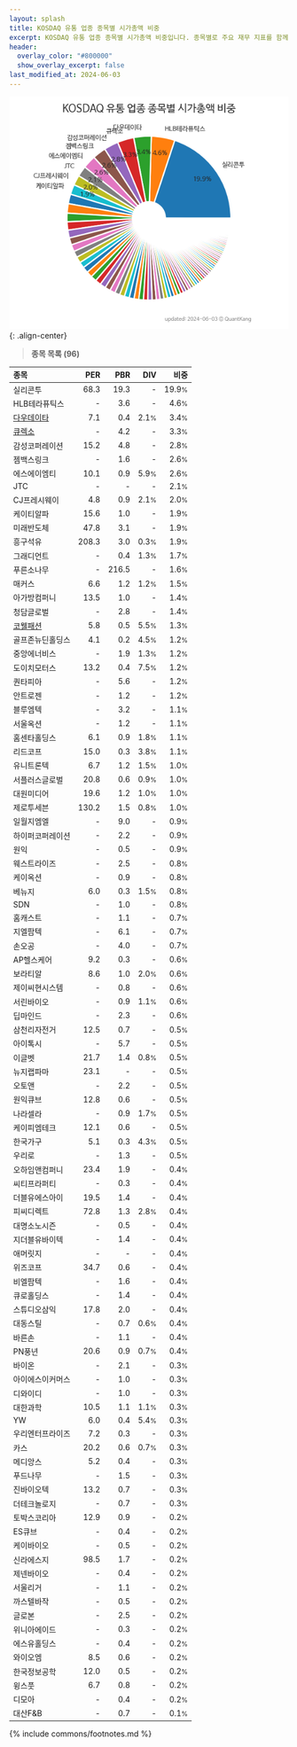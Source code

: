 ```yaml
---
layout: splash
title: KOSDAQ 유통 업종 종목별 시가총액 비중
excerpt: KOSDAQ 유통 업종 종목별 시가총액 비중입니다. 종목별로 주요 재무 지표를 함께 표시합니다.
header:
  overlay_color: "#800000"
  show_overlay_excerpt: false
last_modified_at: 2024-06-03
---
```



![KOSDAQ 유통 업종 종목별 시가총액 비중](/stats/sector/images/kosdaq_업종_유통_종목.png){: .align-center}


> **종목 목록 (96)**<a id="list"></a>

| **종목** | **PER** | **PBR** | **DIV** | **비중** |
| :------- | ------: | ------: | ------: | -------: |
| 실리콘투 | 68.3 | 19.3 | - | 19.9<small>%</small> |
| HLB테라퓨틱스 | - | 3.6 | - | 4.6<small>%</small> |
| [다우데이타](/032190/) | 7.1 | 0.4 | 2.1<small>%</small> | 3.4<small>%</small> |
| [큐렉소](/060280/) | - | 4.2 | - | 3.3<small>%</small> |
| 감성코퍼레이션 | 15.2 | 4.8 | - | 2.8<small>%</small> |
| 젬백스링크 | - | 1.6 | - | 2.6<small>%</small> |
| 에스에이엠티 | 10.1 | 0.9 | 5.9<small>%</small> | 2.6<small>%</small> |
| JTC | - | - | - | 2.1<small>%</small> |
| CJ프레시웨이 | 4.8 | 0.9 | 2.1<small>%</small> | 2.0<small>%</small> |
| 케이티알파 | 15.6 | 1.0 | - | 1.9<small>%</small> |
| 미래반도체 | 47.8 | 3.1 | - | 1.9<small>%</small> |
| 흥구석유 | 208.3 | 3.0 | 0.3<small>%</small> | 1.9<small>%</small> |
| 그래디언트 | - | 0.4 | 1.3<small>%</small> | 1.7<small>%</small> |
| 푸른소나무 | - | 216.5 | - | 1.6<small>%</small> |
| 매커스 | 6.6 | 1.2 | 1.2<small>%</small> | 1.5<small>%</small> |
| 아가방컴퍼니 | 13.5 | 1.0 | - | 1.4<small>%</small> |
| 청담글로벌 | - | 2.8 | - | 1.4<small>%</small> |
| [코웰패션](/033290/) | 5.8 | 0.5 | 5.5<small>%</small> | 1.3<small>%</small> |
| 골프존뉴딘홀딩스 | 4.1 | 0.2 | 4.5<small>%</small> | 1.2<small>%</small> |
| 중앙에너비스 | - | 1.9 | 1.3<small>%</small> | 1.2<small>%</small> |
| 도이치모터스 | 13.2 | 0.4 | 7.5<small>%</small> | 1.2<small>%</small> |
| 퀀타피아 | - | 5.6 | - | 1.2<small>%</small> |
| 안트로젠 | - | 1.2 | - | 1.2<small>%</small> |
| 블루엠텍 | - | 3.2 | - | 1.1<small>%</small> |
| 서울옥션 | - | 1.2 | - | 1.1<small>%</small> |
| 홈센타홀딩스 | 6.1 | 0.9 | 1.8<small>%</small> | 1.1<small>%</small> |
| 리드코프 | 15.0 | 0.3 | 3.8<small>%</small> | 1.1<small>%</small> |
| 유니트론텍 | 6.7 | 1.2 | 1.5<small>%</small> | 1.0<small>%</small> |
| 서플러스글로벌 | 20.8 | 0.6 | 0.9<small>%</small> | 1.0<small>%</small> |
| 대원미디어 | 19.6 | 1.2 | 1.0<small>%</small> | 1.0<small>%</small> |
| 제로투세븐 | 130.2 | 1.5 | 0.8<small>%</small> | 1.0<small>%</small> |
| 일월지엠엘 | - | 9.0 | - | 0.9<small>%</small> |
| 하이퍼코퍼레이션 | - | 2.2 | - | 0.9<small>%</small> |
| 원익 | - | 0.5 | - | 0.9<small>%</small> |
| 웨스트라이즈 | - | 2.5 | - | 0.8<small>%</small> |
| 케이옥션 | - | 0.9 | - | 0.8<small>%</small> |
| 베뉴지 | 6.0 | 0.3 | 1.5<small>%</small> | 0.8<small>%</small> |
| SDN | - | 1.0 | - | 0.8<small>%</small> |
| 홈캐스트 | - | 1.1 | - | 0.7<small>%</small> |
| 지엘팜텍 | - | 6.1 | - | 0.7<small>%</small> |
| 손오공 | - | 4.0 | - | 0.7<small>%</small> |
| AP헬스케어 | 9.2 | 0.3 | - | 0.6<small>%</small> |
| 보라티알 | 8.6 | 1.0 | 2.0<small>%</small> | 0.6<small>%</small> |
| 제이씨현시스템 | - | 0.8 | - | 0.6<small>%</small> |
| 서린바이오 | - | 0.9 | 1.1<small>%</small> | 0.6<small>%</small> |
| 딥마인드 | - | 2.3 | - | 0.6<small>%</small> |
| 삼천리자전거 | 12.5 | 0.7 | - | 0.5<small>%</small> |
| 아이톡시 | - | 5.7 | - | 0.5<small>%</small> |
| 이글벳 | 21.7 | 1.4 | 0.8<small>%</small> | 0.5<small>%</small> |
| 뉴지랩파마 | 23.1 | - | - | 0.5<small>%</small> |
| 오토앤 | - | 2.2 | - | 0.5<small>%</small> |
| 원익큐브 | 12.8 | 0.6 | - | 0.5<small>%</small> |
| 나라셀라 | - | 0.9 | 1.7<small>%</small> | 0.5<small>%</small> |
| 케이피엠테크 | 12.1 | 0.6 | - | 0.5<small>%</small> |
| 한국가구 | 5.1 | 0.3 | 4.3<small>%</small> | 0.5<small>%</small> |
| 우리로 | - | 1.3 | - | 0.5<small>%</small> |
| 오하임앤컴퍼니 | 23.4 | 1.9 | - | 0.4<small>%</small> |
| 씨티프라퍼티 | - | 0.3 | - | 0.4<small>%</small> |
| 더블유에스아이 | 19.5 | 1.4 | - | 0.4<small>%</small> |
| 피씨디렉트 | 72.8 | 1.3 | 2.8<small>%</small> | 0.4<small>%</small> |
| 대명소노시즌 | - | 0.5 | - | 0.4<small>%</small> |
| 지더블유바이텍 | - | 1.4 | - | 0.4<small>%</small> |
| 애머릿지 | - | - | - | 0.4<small>%</small> |
| 위즈코프 | 34.7 | 0.6 | - | 0.4<small>%</small> |
| 비엘팜텍 | - | 1.6 | - | 0.4<small>%</small> |
| 큐로홀딩스 | - | 1.4 | - | 0.4<small>%</small> |
| 스튜디오삼익 | 17.8 | 2.0 | - | 0.4<small>%</small> |
| 대동스틸 | - | 0.7 | 0.6<small>%</small> | 0.4<small>%</small> |
| 바른손 | - | 1.1 | - | 0.4<small>%</small> |
| PN풍년 | 20.6 | 0.9 | 0.7<small>%</small> | 0.4<small>%</small> |
| 바이온 | - | 2.1 | - | 0.3<small>%</small> |
| 아이에스이커머스 | - | 1.0 | - | 0.3<small>%</small> |
| 디와이디 | - | 1.0 | - | 0.3<small>%</small> |
| 대한과학 | 10.5 | 1.1 | 1.1<small>%</small> | 0.3<small>%</small> |
| YW | 6.0 | 0.4 | 5.4<small>%</small> | 0.3<small>%</small> |
| 우리엔터프라이즈 | 7.2 | 0.3 | - | 0.3<small>%</small> |
| 카스 | 20.2 | 0.6 | 0.7<small>%</small> | 0.3<small>%</small> |
| 메디앙스 | 5.2 | 0.4 | - | 0.3<small>%</small> |
| 푸드나무 | - | 1.5 | - | 0.3<small>%</small> |
| 진바이오텍 | 13.2 | 0.7 | - | 0.3<small>%</small> |
| 더테크놀로지 | - | 0.7 | - | 0.3<small>%</small> |
| 토박스코리아 | 12.9 | 0.9 | - | 0.2<small>%</small> |
| ES큐브 | - | 0.4 | - | 0.2<small>%</small> |
| 케이바이오 | - | 0.5 | - | 0.2<small>%</small> |
| 신라에스지 | 98.5 | 1.7 | - | 0.2<small>%</small> |
| 제넨바이오 | - | 0.4 | - | 0.2<small>%</small> |
| 서울리거 | - | 1.1 | - | 0.2<small>%</small> |
| 까스텔바작 | - | 0.5 | - | 0.2<small>%</small> |
| 글로본 | - | 2.5 | - | 0.2<small>%</small> |
| 위니아에이드 | - | 0.3 | - | 0.2<small>%</small> |
| 에스유홀딩스 | - | 0.4 | - | 0.2<small>%</small> |
| 와이오엠 | 8.5 | 0.6 | - | 0.2<small>%</small> |
| 한국정보공학 | 12.0 | 0.5 | - | 0.2<small>%</small> |
| 윙스풋 | 6.7 | 0.8 | - | 0.2<small>%</small> |
| 디모아 | - | 0.4 | - | 0.2<small>%</small> |
| 대산F&B | - | 0.7 | - | 0.1<small>%</small> |

{% include commons/footnotes.md %}